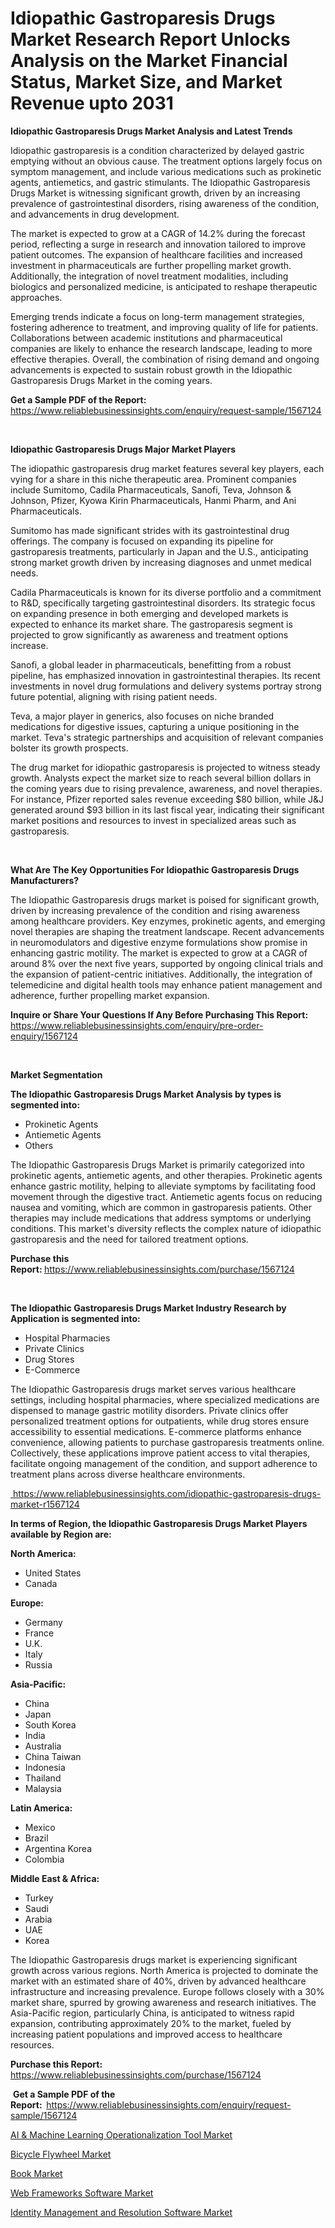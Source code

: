 <p><h1>Idiopathic Gastroparesis Drugs Market Research Report Unlocks Analysis on the Market Financial Status, Market Size, and Market Revenue upto 2031</h1></p><p><strong>Idiopathic Gastroparesis Drugs Market Analysis and Latest Trends</strong></p>
<p><p>Idiopathic gastroparesis is a condition characterized by delayed gastric emptying without an obvious cause. The treatment options largely focus on symptom management, and include various medications such as prokinetic agents, antiemetics, and gastric stimulants. The Idiopathic Gastroparesis Drugs Market is witnessing significant growth, driven by an increasing prevalence of gastrointestinal disorders, rising awareness of the condition, and advancements in drug development.</p><p>The market is expected to grow at a CAGR of 14.2% during the forecast period, reflecting a surge in research and innovation tailored to improve patient outcomes. The expansion of healthcare facilities and increased investment in pharmaceuticals are further propelling market growth. Additionally, the integration of novel treatment modalities, including biologics and personalized medicine, is anticipated to reshape therapeutic approaches.</p><p>Emerging trends indicate a focus on long-term management strategies, fostering adherence to treatment, and improving quality of life for patients. Collaborations between academic institutions and pharmaceutical companies are likely to enhance the research landscape, leading to more effective therapies. Overall, the combination of rising demand and ongoing advancements is expected to sustain robust growth in the Idiopathic Gastroparesis Drugs Market in the coming years.</p></p>
<p><strong>Get a Sample PDF of the Report:&nbsp;</strong> <a href="https://www.reliablebusinessinsights.com/enquiry/request-sample/1567124">https://www.reliablebusinessinsights.com/enquiry/request-sample/1567124</a></p>
<p>&nbsp;</p>
<p><strong>Idiopathic Gastroparesis Drugs Major Market Players</strong></p>
<p><p>The idiopathic gastroparesis drug market features several key players, each vying for a share in this niche therapeutic area. Prominent companies include Sumitomo, Cadila Pharmaceuticals, Sanofi, Teva, Johnson & Johnson, Pfizer, Kyowa Kirin Pharmaceuticals, Hanmi Pharm, and Ani Pharmaceuticals.</p><p>Sumitomo has made significant strides with its gastrointestinal drug offerings. The company is focused on expanding its pipeline for gastroparesis treatments, particularly in Japan and the U.S., anticipating strong market growth driven by increasing diagnoses and unmet medical needs.</p><p>Cadila Pharmaceuticals is known for its diverse portfolio and a commitment to R&D, specifically targeting gastrointestinal disorders. Its strategic focus on expanding presence in both emerging and developed markets is expected to enhance its market share. The gastroparesis segment is projected to grow significantly as awareness and treatment options increase.</p><p>Sanofi, a global leader in pharmaceuticals, benefitting from a robust pipeline, has emphasized innovation in gastrointestinal therapies. Its recent investments in novel drug formulations and delivery systems portray strong future potential, aligning with rising patient needs.</p><p>Teva, a major player in generics, also focuses on niche branded medications for digestive issues, capturing a unique positioning in the market. Teva's strategic partnerships and acquisition of relevant companies bolster its growth prospects.</p><p>The drug market for idiopathic gastroparesis is projected to witness steady growth. Analysts expect the market size to reach several billion dollars in the coming years due to rising prevalence, awareness, and novel therapies. For instance, Pfizer reported sales revenue exceeding $80 billion, while J&J generated around $93 billion in its last fiscal year, indicating their significant market positions and resources to invest in specialized areas such as gastroparesis.</p></p>
<p>&nbsp;</p>
<p><strong>What Are The Key Opportunities For Idiopathic Gastroparesis Drugs Manufacturers?</strong></p>
<p><p>The Idiopathic Gastroparesis drugs market is poised for significant growth, driven by increasing prevalence of the condition and rising awareness among healthcare providers. Key enzymes, prokinetic agents, and emerging novel therapies are shaping the treatment landscape. Recent advancements in neuromodulators and digestive enzyme formulations show promise in enhancing gastric motility. The market is expected to grow at a CAGR of around 8% over the next five years, supported by ongoing clinical trials and the expansion of patient-centric initiatives. Additionally, the integration of telemedicine and digital health tools may enhance patient management and adherence, further propelling market expansion.</p></p>
<p><strong>Inquire or Share Your Questions If Any Before Purchasing This Report:</strong> <a href="https://www.reliablebusinessinsights.com/enquiry/pre-order-enquiry/1567124">https://www.reliablebusinessinsights.com/enquiry/pre-order-enquiry/1567124</a></p>
<p>&nbsp;</p>
<p><strong>Market Segmentation</strong></p>
<p><strong>The Idiopathic Gastroparesis Drugs Market Analysis by types is segmented into:</strong></p>
<p><ul><li>Prokinetic Agents</li><li>Antiemetic Agents</li><li>Others</li></ul></p>
<p><p>The Idiopathic Gastroparesis Drugs Market is primarily categorized into prokinetic agents, antiemetic agents, and other therapies. Prokinetic agents enhance gastric motility, helping to alleviate symptoms by facilitating food movement through the digestive tract. Antiemetic agents focus on reducing nausea and vomiting, which are common in gastroparesis patients. Other therapies may include medications that address symptoms or underlying conditions. This market's diversity reflects the complex nature of idiopathic gastroparesis and the need for tailored treatment options.</p></p>
<p><strong>Purchase this Report:&nbsp;</strong><a href="https://www.reliablebusinessinsights.com/purchase/1567124">https://www.reliablebusinessinsights.com/purchase/1567124</a></p>
<p>&nbsp;</p>
<p><strong>The Idiopathic Gastroparesis Drugs Market Industry Research by Application is segmented into:</strong></p>
<p><ul><li>Hospital Pharmacies</li><li>Private Clinics</li><li>Drug Stores</li><li>E-Commerce</li></ul></p>
<p><p>The Idiopathic Gastroparesis drugs market serves various healthcare settings, including hospital pharmacies, where specialized medications are dispensed to manage gastric motility disorders. Private clinics offer personalized treatment options for outpatients, while drug stores ensure accessibility to essential medications. E-commerce platforms enhance convenience, allowing patients to purchase gastroparesis treatments online. Collectively, these applications improve patient access to vital therapies, facilitate ongoing management of the condition, and support adherence to treatment plans across diverse healthcare environments.</p></p>
<p><a href="https://www.reliablebusinessinsights.com/idiopathic-gastroparesis-drugs-market-r1567124">&nbsp;https://www.reliablebusinessinsights.com/idiopathic-gastroparesis-drugs-market-r1567124</a></p>
<p><strong>In terms of Region, the Idiopathic Gastroparesis Drugs Market Players available by Region are:</strong></p>
<p>
    <p> <strong> North America: </strong>
        <ul>
            <li>United States</li>
            <li>Canada</li>
        </ul>
        </p> 
    <p> <strong> Europe: </strong>
        <ul>
            <li>Germany</li>
            <li>France</li>
            <li>U.K.</li>
            <li>Italy</li>
            <li>Russia</li>
        </ul>
        </p> 
    <p> <strong> Asia-Pacific: </strong>
        <ul>
            <li>China</li>
            <li>Japan</li>
            <li>South Korea</li>
            <li>India</li>
            <li>Australia</li>
            <li>China Taiwan</li>
            <li>Indonesia</li>
            <li>Thailand</li>
            <li>Malaysia</li>
        </ul>
        </p> 
    <p> <strong> Latin America: </strong>
        <ul>
            <li>Mexico</li>
            <li>Brazil</li>
            <li>Argentina Korea</li>
            <li>Colombia</li>
        </ul>
        </p> 
    <p> <strong> Middle East & Africa: </strong>
        <ul>
            <li>Turkey</li>
            <li>Saudi</li>
            <li>Arabia</li>
            <li>UAE</li>
            <li>Korea</li>
        </ul>
    </p>
    </p>
<p><p>The Idiopathic Gastroparesis drugs market is experiencing significant growth across various regions. North America is projected to dominate the market with an estimated share of 40%, driven by advanced healthcare infrastructure and increasing prevalence. Europe follows closely with a 30% market share, spurred by growing awareness and research initiatives. The Asia-Pacific region, particularly China, is anticipated to witness rapid expansion, contributing approximately 20% to the market, fueled by increasing patient populations and improved access to healthcare resources.</p></p>
<p><strong>Purchase this Report: </strong><a href="https://www.reliablebusinessinsights.com/purchase/1567124">https://www.reliablebusinessinsights.com/purchase/1567124</a></p>
<p>&nbsp;<strong>Get a Sample PDF of the Report:&nbsp;&nbsp;</strong><a href="https://www.reliablebusinessinsights.com/enquiry/request-sample/1567124">https://www.reliablebusinessinsights.com/enquiry/request-sample/1567124</a></p>
<p><strong></strong></p>
<p><p><a href="https://medium.com/@faisalayoob601_9221/global-ai-machine-learning-operationalization-tool-market-analysis-trends-forecasts-and-growth-15c3c0f6acaa">AI & Machine Learning Operationalization Tool Market</a></p><p><a href="https://www.linkedin.com/pulse/bicycle-flywheel-market-research-report-includes-analysis-mn6yc?trackingId=9lC81cnSRjCXWZDettHAhg%3D%3D">Bicycle Flywheel Market</a></p><p><a href="https://medium.com/@faisalayoob601_9221/book-market-size-share-analysis-growth-trends-forecasts-2024-2031-918689c8c8e5">Book Market</a></p><p><a href="https://issuu.com/reportprime-2/docs/web-frameworks-software-market-size_c4246ebf72aa18">Web Frameworks Software Market</a></p><p><a href="https://issuu.com/reportprime-2/docs/identity-management-and-resolution-_4eb1e4c70bf493">Identity Management and Resolution Software Market</a></p></p>